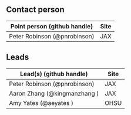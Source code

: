 ## Contact person

| Point person (github handle) | Site |
| ---------------------------- | ------ |
| Peter Robinson (@pnrobinson) | JAX |

## Leads 

| Lead(s) (github handle) | Site |
| ----------------------- | -------------|
| Peter Robinson (@pnrobinson) | JAX |
| Aaron Zhang (@kingmanzhang ) | JAX |
| Amy Yates (@aeyates )        | OHSU |